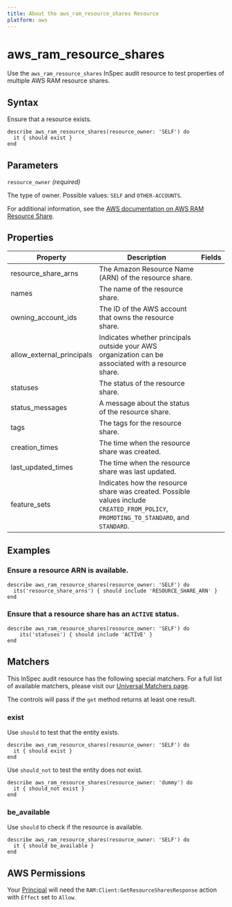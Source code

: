 ```yaml
---
title: About the aws_ram_resource_shares Resource
platform: aws
---
```


# aws\_ram\_resource\_shares

Use the `aws_ram_resource_shares` InSpec audit resource to test properties of multiple AWS RAM resource shares.

## Syntax

Ensure that a resource exists.

    describe aws_ram_resource_shares(resource_owner: 'SELF') do
      it { should exist }
    end

## Parameters

`resource_owner` _(required)_

The type of owner. Possible values: `SELF` and `OTHER-ACCOUNTS`.

For additional information, see the [AWS documentation on AWS RAM Resource Share](https://docs.aws.amazon.com/AWSCloudFormation/latest/UserGuide/aws-resource-ram-resourceshare.html).

## Properties

| Property | Description | Fields | 
| --- | --- | --- |
| resource_share_arns | The Amazon Resource Name (ARN) of the resource share. |
| names | The name of the resource share. |
| owning_account_ids | The ID of the AWS account that owns the resource share. |
| allow_external_principals | Indicates whether principals outside your AWS organization can be associated with a resource share. |
| statuses | The status of the resource share. |
| status_messages | A message about the status of the resource share. |
| tags | The tags for the resource share. |
| creation_times | The time when the resource share was created. |
| last_updated_times | The time when the resource share was last updated. |
| feature_sets | Indicates how the resource share was created. Possible values include `CREATED_FROM_POLICY`, `PROMOTING_TO_STANDARD`, and `STANDARD`. |

## Examples

### Ensure a resource ARN is available.

    describe aws_ram_resource_shares(resource_owner: 'SELF') do
      its('resource_share_arns') { should include 'RESOURCE_SHARE_ARN' }
    end

### Ensure that a resource share has an `ACTIVE` status.

    describe aws_ram_resource_shares(resource_owner: 'SELF') do
        its('statuses') { should include 'ACTIVE' }
    end

## Matchers

This InSpec audit resource has the following special matchers. For a full list of available matchers, please visit our [Universal Matchers page](https://www.inspec.io/docs/reference/matchers/).

The controls will pass if the `get` method returns at least one result.

### exist

Use `should` to test that the entity exists.

    describe aws_ram_resource_shares(resource_owner: 'SELF') do
      it { should exist }
    end

Use `should_not` to test the entity does not exist.

    describe aws_ram_resource_shares(resource_owner: 'dummy') do
      it { should_not exist }
    end

### be_available

Use `should` to check if the resource is available.

    describe aws_ram_resource_shares(resource_owner: 'SELF') do
      it { should be_available }
    end

## AWS Permissions

Your [Principal](https://docs.aws.amazon.com/IAM/latest/UserGuide/intro-structure.html#intro-structure-principal) will need the `RAM:Client:GetResourceSharesResponse` action with `Effect` set to `Allow`.